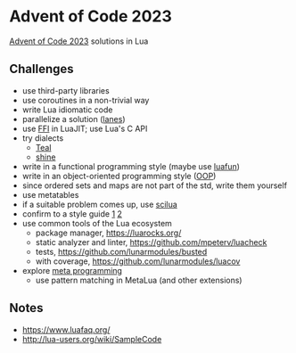 # Advent of Code 2023

[Advent of Code 2023](https://adventofcode.com/2023) solutions in Lua

## Challenges


- use third-party libraries
- use coroutines in a non-trivial way
- write Lua idiomatic code
- parallelize a solution ([lanes](https://lualanes.github.io/lanes/))
- use [FFI](https://luajit.org/ext_ffi.html) in LuaJIT; use Lua's C API
- try dialects
  - [Teal](https://github.com/teal-language/tl)
  - [shine](https://github.com/richardhundt/shine)
- write in a functional programming style (maybe use [luafun](https://github.com/luafun/luafun))
- write in an object-oriented programming style ([OOP](https://www.lua.org/pil/16.html))
- since ordered sets and maps are not part of the std, write them yourself
- use metatables
- if a suitable problem comes up, use [scilua](https://scilua.org/)
- confirm to a style guide [1](http://lua-users.org/wiki/LuaStyleGuide) [2](https://github.com/Olivine-Labs/lua-style-guide)
- use common tools of the Lua ecosystem
  - package manager, https://luarocks.org/
  - static analyzer and linter, https://github.com/mpeterv/luacheck
  - tests, https://github.com/lunarmodules/busted
  - with coverage, https://github.com/lunarmodules/luacov
- explore [meta programming](http://lua-users.org/wiki/MetaProgramming)
  - use pattern matching in MetaLua (and other extensions)

## Notes

- https://www.luafaq.org/
- http://lua-users.org/wiki/SampleCode

